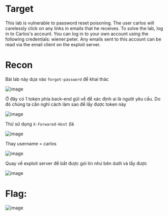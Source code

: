 # Target

This lab is vulnerable to password reset poisoning. The user carlos will carelessly click on any links in emails that he receives. To solve the lab, log in to Carlos's account. You can log in to your own account using the following credentials: wiener:peter. Any emails sent to this account can be read via the email client on the exploit server.

# Recon

Bài lab này dựa vào `forgot-password` để khai thác

![image](https://github.com/vanniichan/Portswigger/assets/112863484/bb8d3f16-f53f-4c86-90dd-b06e82172b03)

Ở đây có 1 token phía back-end gửi về để xác định ai là người yêu cầu. Do đó chúng ta cần nghĩ cách làm sao để lấy được token này

![image](https://github.com/vanniichan/Portswigger/assets/112863484/5ee562d3-59b0-4d13-b192-a91b1050e460)

Thử sử dụng `X-Forwared-Host` (là 

![image](https://github.com/vanniichan/Portswigger/assets/112863484/ec0e4f09-49fd-42d7-af65-549168f36e7b)

Thay username = carlos

![image](https://github.com/vanniichan/Portswigger/assets/112863484/9c3f02f2-b1a0-4c97-a1b0-601f6b7f9697)

Quay về exploit server để bắt được gói tin như bên dưới và lấy được 

![image](https://github.com/vanniichan/Portswigger/assets/112863484/c5b8fedf-884b-40b9-b1e3-79cf464d9aeb)

# Flag:

![image](https://github.com/vanniichan/Portswigger/assets/112863484/e29eef9c-25ac-4313-9c12-7f24bd61f72c)

